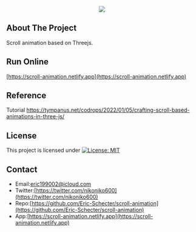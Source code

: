 <p align="center">
  <img src="./screenshot/profile.gif">
</p>

## About The Project
Scroll animation based on Threejs.  

## Run Online   
[https://scroll-animation.netlify.app](https://scroll-animation.netlify.app) 

## Reference
Tutorial https://tympanus.net/codrops/2022/01/05/crafting-scroll-based-animations-in-three-js/

## License
This project is licensed under [![License: MIT](https://img.shields.io/badge/License-MIT-yellow.svg)](https://opensource.org/licenses/MIT)

## Contact
* Email:[eric199002@icloud.com](eric199002@icloud.com)
* Twitter:[https://twitter.com/nikoniko600](https://twitter.com/nikoniko600)
* Repo:[https://github.com/Eric-Schecter/scroll-animation](https://github.com/Eric-Schecter/scroll-animation)
* App:[https://scroll-animation.netlify.app](https://scroll-animation.netlify.app) 